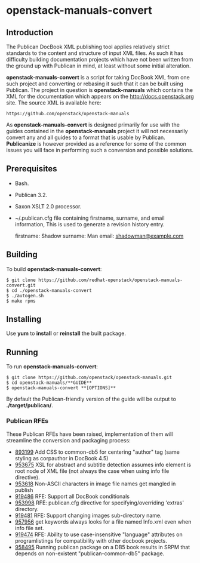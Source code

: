 # openstack-manuals-convert

## Introduction

The Publican DocBook XML publishing tool applies relatively strict standards to the content and structure of input XML files. As such it has difficulty building documentation projects which have not been written from the ground up with Publican in mind, at least without some initial alteration.

**openstack-manuals-convert** is a script for taking DocBook XML from one such project and converting or rebasing it such that it can be built using Publican. The project in question is **openstack-manuals** which contains the XML for the documentation which appears on the http://docs.openstack.org site. The source XML is available here:

    https://github.com/openstack/openstack-manuals

As **openstack-manuals-convert** is designed primarily for use with the guides contained in the **openstack-manuals** project it will not necessarily convert any and all guides to a format that is usable by Publican. **Publicanize** is however provided as a reference for some of the common issues you will face in performing such a conversion and possible solutions.

## Prerequisites

* Bash.
* Publican 3.2.
* Saxon XSLT 2.0 processor.
* ~/.publican.cfg file containing firstname, surname, and email information, This
  is used to generate a revision history entry.

    firstname: Shadow
    surname: Man
    email: shadowman@example.com

## Building

To build **openstack-manuals-convert**:

    $ git clone https://github.com/redhat-openstack/openstack-manuals-convert.git
    $ cd ./openstack-manuals-convert
    $ ./autogen.sh
    $ make rpms

## Installing

Use **yum** to **install** or **reinstall** the built package.

## Running

To run **openstack-manuals-convert**:

    $ git clone https://github.com/openstack/openstack-manuals.git
    $ cd openstack-manuals/**GUIDE**
    $ openstack-manuals-convert **[OPTIONS]**

By default the Publican-friendly version of the guide will be output to **./target/publican/**.

### Publican RFEs

These Publican RFEs have been raised, implementation of them will streamline the conversion and packaging process:

* [893199](https://bugzilla.redhat.com/893199) Add CSS to common-db5 for centering "author" tag (same styling as corpauthor in DocBook 4.5)
* [953675](https://bugzilla.redhat.com/953675) XSL for abstract and subtitle detection assumes info element is root node of XML file (not always the case when using info file directive).
* [953618](https://bugzilla.redhat.com/953618) Non-ASCII characters in image file names get mangled in publish
* [919486](https://bugzilla.redhat.com/919486) RFE: Support all DocBook conditionals
* [953998](https://bugzilla.redhat.com/953998) RFE: publican.cfg directive for specifying/overriding 'extras' directory.
* [919481](https://bugzilla.redhat.com/919481) RFE: Support changing images sub-directory name.
* [957956](https://bugzilla.redhat.com/957956) get keywords always looks for a file named <type> Info.xml even when info file set.
* [919474](https://bugzilla.redhat.com/919474) RFE: Ability to use case-insensitive "language" attributes on programlistings for compatibility with other docbook projects.
* [958495](https://bugzilla.redhat.com/958495) Running publican package on a DB5 book results in SRPM that depends on non-existent "publican-common-db5" package.
